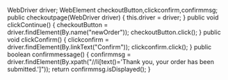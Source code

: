 WebDriver driver;
    WebElement checkoutButton,clickconfirm,confirmmsg;
	public checkoutpage(WebDriver driver) {
		this.driver = driver;
	}
	public void clickContinue() {
		checkoutButton = driver.findElement(By.name("newOrder"));
		checkoutButton.click();
	}
	public void clickConfirm() {
		clickconfirm = driver.findElement(By.linkText("Confirm"));
		clickconfirm.click();
	}
	public boolean confirmmessage() {
		confirmmsg = driver.findElement(By.xpath("//li[text()='Thank you, your order has been submitted.']"));
		return confirmmsg.isDisplayed();
	}
